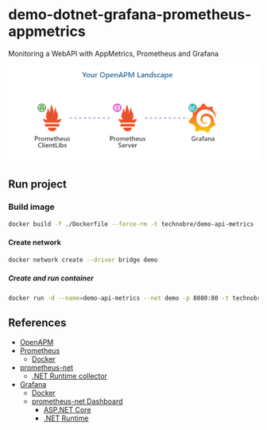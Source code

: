 # demo-dotnet-grafana-prometheus-appmetrics

Monitoring a WebAPI with AppMetrics, Prometheus and Grafana


[![Solution](./media/openAPM-Landscape.png)](
https://openapm.io/landscape?instrumentation-lib=prometheus-client-libs&storage=prometheus-server&dashboarding=grafana&showCommercial=true&showFormats=false)

## Run project

### Build image

```bash
docker build -f ./Dockerfile --force-rm -t technobre/demo-api-metrics ..
```

#### Create network
```bash
docker network create --driver bridge demo
```

##### Create and run container
```bash
docker run -d --name=demo-api-metrics --net demo -p 8080:80 -t technobre/demo-api-metrics .
```



## References
- [OpenAPM](https://openapm.io/)
- [Prometheus](https://prometheus.io/docs/prometheus/latest/installation/)
  - [Docker](https://hub.docker.com/r/prom/prometheus)
- [prometheus-net](https://github.com/prometheus-net/prometheus-net)
  - [.NET Runtime collector](https://github.com/djluck/prometheus-net.DotNetRuntime/blob/master/README.md)
- [Grafana](https://grafana.com/docs/grafana/latest/installation/)
  - [Docker](https://hub.docker.com/r/grafana/grafana)
  - [prometheus-net Dashboard](https://github.com/prometheus-net/grafana-dashboards)
    - [ASP.NET Core](https://grafana.com/grafana/dashboards/10915)
    - [.NET Runtime](https://grafana.com/grafana/dashboards/10427)
